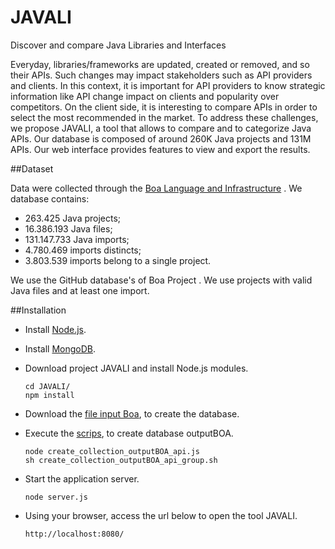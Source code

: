 # JAVALI
Discover and compare Java Libraries and Interfaces

Everyday, libraries/frameworks are updated, created or removed, and so their APIs. Such changes may impact stakeholders such as API providers and clients. In this context, it is important for API providers to know strategic information like API change impact on clients and popularity over competitors. On the client side, it is interesting to compare APIs in order to select the most recommended in the market. To address these challenges, we propose JAVALI, a tool that allows to compare and to categorize Java APIs. Our database is composed of around 260K Java projects and 131M APIs. Our web interface provides features to view and export the results.

##Dataset

Data were collected through the [Boa Language and Infrastructure](http://boa.cs.iastate.edu/) . We database contains: 
* 263.425 Java projects;
* 16.386.193 Java files;
* 131.147.733 Java imports;
* 4.780.469 imports distincts;
* 3.803.539 imports belong to a single project.

We use the GitHub database's of Boa Project . We use projects with valid Java files and at least one import.

##Installation 

* Install [Node.js](https://nodejs.org/en/).

* Install [MongoDB](https://www.mongodb.org/).

* Download project JAVALI and install Node.js modules.

  ```
  cd JAVALI/
  npm install
  ```
* Download the [file input Boa](http://boa.cs.iastate.edu/boa/?q=boa/job/public/15965), to create the database.
* Execute the [scrips](https://github.com/alinebrito/JAVALI/tree/master/scripts/create_database), to create database outputBOA.

   ```
  node create_collection_outputBOA_api.js
  sh create_collection_outputBOA_api_group.sh
  ```
* Start the application server.

   ```
  node server.js
  ```
* Using your browser, access the url below to open the tool JAVALI.

   ```
  http://localhost:8080/
  ```
